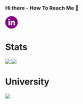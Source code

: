 ### Hi there - How To Reach Me 👋

<a href = "https://www.linkedin.com/in/adriana-giol-4a4b3b154/">
  <img src = "Logo/linkedin2.png" width = "auto" height="40px"/>
</a>


# Stats
<a href = "https://github.com/Adriana-Giol?tab=repositories">
  <img src = "https://github-readme-stats.vercel.app/api?username=Adriana-Giol&count_private=true&show_icons=true&theme=jolly&include_all_commits=true" align = "center"/>
</a>
                    
<a href = "https://github.com/Adriana-Giol?tab=repositories">
  <img src = "https://github-readme-stats.vercel.app/api/top-langs/?username=Adriana-Giol&langs_count=5&theme=jolly&layout=compact&card_width=270" align = "center"/>
</a>

# University
<a href = "https://github.com/Adriana-Giol/CTS_1088_laborator">
  <img src = "https://github-readme-stats.vercel.app/api/pin/?username=Adriana-Giol&repo=CTS_1088_laborator&theme=jolly&hide_border" align = "center"/>
</a>



<!--
**Adriana-Giol/Adriana-Giol** is a ✨ _special_ ✨ repository because its `README.md` (this file) appears on your GitHub profile.

<!-- https://github.com/anuraghazra/github-readme-stats/blob/master/themes/README.md -- Theme Statistici github
https://github.com/anuraghazra/github-readme-stats#customization
-->
